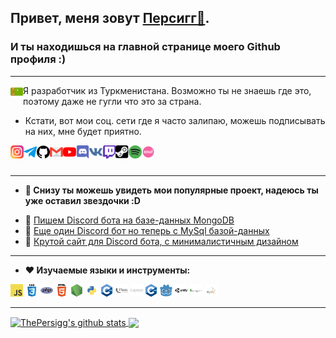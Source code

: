 ## Привет, меня зовут [Персигг🍑](https://github.com/perssBest/). 
### И ты находишься на главной странице моего Github профиля :)
---
<a href="https://ru.wikipedia.org/wiki/%D0%A2%D1%83%D1%80%D0%BA%D0%BC%D0%B5%D0%BD%D0%B8%D1%8F"><img align="left" alt="tm" width="20px" src="https://raw.githubusercontent.com/iredoff/iredoff/master/assets/tm.svg" /><a/>
Я разработчик из Туркменистана. Возможно ты не знаешь где это, поэтому даже не гугли что это за страна.
+ Кстати, вот мои соц. сети где я часто залипаю, можешь подписывать на них, мне будет приятно.

<a href="https://instagram.com/iredoff">
  <img align="left" alt="Instagram" width="21px" src="https://raw.githubusercontent.com/iredoff/iredoff/master/assets/instagram.svg" />
</a>

<a href="https://t.me/iredoff">
  <img align="left" alt="Telegram" width="21px" src="https://raw.githubusercontent.com/iredoff/iredoff/master/assets/telegram.svg" />
</a>

<a href="https://github.com/iredoff">
  <img align="left" alt="Second Github Profile" width="21px" src="https://raw.githubusercontent.com/iredoff/iredoff/master/assets/github.svg" />
</a>

<a href="zadrotflex24@gmail.com">
  <img align="left" alt="Gmail" width="21px" src="https://raw.githubusercontent.com/iredoff/iredoff/master/assets/gmail.svg" />
</a>

<a href="https://www.youtube.com/channel/UCiwqPhFK_Rh8rbZflRgnvHg">
  <img align="left" alt="YouTube" width="21px" src="https://raw.githubusercontent.com/iredoff/iredoff/master/assets/youtube.svg" />
</a>

<a href="https://discord.gg/RPb2KXN">
  <img align="left" alt="Discord" width="21px" src="https://raw.githubusercontent.com/iredoff/iredoff/master/assets/discord.svg" />
</a>

<a href="https://vk.com/reedi">
  <img align="left" alt="VK" width="21px" src="https://raw.githubusercontent.com/iredoff/iredoff/master/assets/vk.svg" />
</a>

<a href="https://twitch.tv/persigg_loves">
  <img align="left" alt="Twitch" width="21px" src="https://raw.githubusercontent.com/iredoff/iredoff/master/assets/twitch.svg" />
</a>

<a href="https://steamcommunity.com/id/persijj/">
  <img align="left" alt="Steam" width="21px" src="https://raw.githubusercontent.com/iredoff/iredoff/master/assets/steam.svg" />
</a>

<a href="https://open.spotify.com/user/bhp54m5qf1gvpf2cqmuhwzedz?si=nFL6Vo3YSz-cfhL-6M6G1g">
  <img align="left" alt="Spotify" width="21px" src="https://raw.githubusercontent.com/iredoff/iredoff/master/assets/spotify.svg" />
</a>

<a href="https://osu.ppy.sh/users/17761101">
  <img align="left" alt="osu!" width="21px" src="https://raw.githubusercontent.com/iredoff/iredoff/master/assets/osu.png" />
</a>



<br>
<br>

---

+ **💜 Снизу ты можешь увидеть мои популярные проект, надеюсь ты уже оставил звездочки :D**
- 🍊 [Пишем Discord бота на базе-данных MongoDB](https://github.com/perssBest/MongoDB-bot)
- 🥒 [Еще один Discord бот но теперь с MySql базой-данных](https://github.com/perssBest/MySql-bot)
- 🍒 [Крутой сайт для Discord бота, с минималистичным дизайном](https://github.com/perssBest/discord-bot-site)

---

+ **❤️ Изучаемые языки и инструменты:**

<code><img height="20" src="https://raw.githubusercontent.com/github/explore/80688e429a7d4ef2fca1e82350fe8e3517d3494d/topics/javascript/javascript.png"></code>
<code><img height="20" src="https://raw.githubusercontent.com/github/explore/80688e429a7d4ef2fca1e82350fe8e3517d3494d/topics/css/css.png"></code>
<code><img height="20" src="https://raw.githubusercontent.com/github/explore/80688e429a7d4ef2fca1e82350fe8e3517d3494d/topics/php/php.png"></code>
<code><img height="20" src="https://raw.githubusercontent.com/github/explore/80688e429a7d4ef2fca1e82350fe8e3517d3494d/topics/html/html.png"></code>
<code><img height="20" src="https://raw.githubusercontent.com/github/explore/80688e429a7d4ef2fca1e82350fe8e3517d3494d/topics/nodejs/nodejs.png"></code>
<code><img height="20" src="https://raw.githubusercontent.com/github/explore/80688e429a7d4ef2fca1e82350fe8e3517d3494d/topics/python/python.png"></code>
<code><img height="20" src="https://raw.githubusercontent.com/github/explore/80688e429a7d4ef2fca1e82350fe8e3517d3494d/topics/cpp/cpp.png"></code>
<code><img height="20" src="https://raw.githubusercontent.com/github/explore/80688e429a7d4ef2fca1e82350fe8e3517d3494d/topics/flask/flask.png"></code>
<code><img height="20" src="https://raw.githubusercontent.com/github/explore/80688e429a7d4ef2fca1e82350fe8e3517d3494d/topics/express/express.png"></code>
<code><img height="20" src="https://raw.githubusercontent.com/github/explore/80688e429a7d4ef2fca1e82350fe8e3517d3494d/topics/cpp/cpp.png"></code>
<code><img height="20" src="https://raw.githubusercontent.com/github/explore/80688e429a7d4ef2fca1e82350fe8e3517d3494d/topics/godot/godot.png"></code>
<code><img height="20" src="https://raw.githubusercontent.com/github/explore/80688e429a7d4ef2fca1e82350fe8e3517d3494d/topics/unity/unity.png"></code>
<code><img height="20" src="https://raw.githubusercontent.com/github/explore/80688e429a7d4ef2fca1e82350fe8e3517d3494d/topics/mongodb/mongodb.png"></code>
<code><img height="20" src="https://raw.githubusercontent.com/github/explore/80688e429a7d4ef2fca1e82350fe8e3517d3494d/topics/mysql/mysql.png"></code>


---

<a href="https://github.com/perssBest">
  <img align="center" src="https://github-readme-stats.anuraghazra1.vercel.app/api?username=perssBest&show_icons=true&include_all_commits=true&theme=dark" alt="ThePersigg's github stats" />
</a>
<a href="https://github.com/perssBest">
  <img align="center" src="https://github-readme-stats.anuraghazra1.vercel.app/api/top-langs/?username=perssBest&layout=compact&theme=dark" />
</a>

<a href="https://github.com/perssBest">
